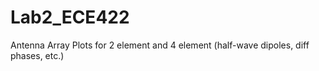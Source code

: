 # Lab2_ECE422
Antenna Array Plots for 2 element and 4 element (half-wave dipoles, diff phases, etc.)
